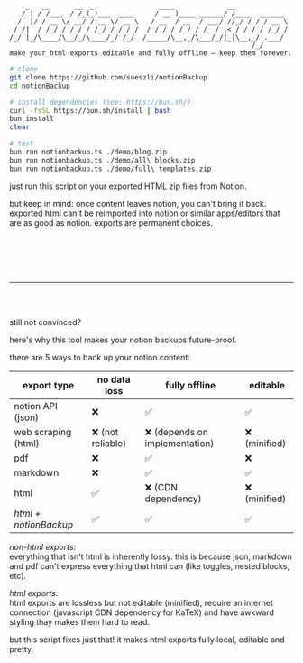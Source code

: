```
    _   __      __  _                ____             __
   / | / /___  / /_(_)___  ____     / __ )____ ______/ /____  ______
  /  |/ / __ \/ __/ / __ \/ __ \   / __  / __ `/ ___/ //_/ / / / __ \
 / /|  / /_/ / /_/ / /_/ / / / /  / /_/ / /_/ / /__/ ,< / /_/ / /_/ /
/_/ |_/\____/\__/_/\____/_/ /_/  /_____/\__,_/\___/_/|_|\__,_/ .___/
                                                            /_/
make your html exports editable and fully offline – keep them forever.
```

```bash
# clone
git clone https://github.com/sueszli/notionBackup
cd notionBackup

# install dependencies (see: https://bun.sh/)
curl -fsSL https://bun.sh/install | bash
bun install
clear

# test
bun run notionbackup.ts ./demo/blog.zip
bun run notionbackup.ts ./demo/all\ blocks.zip
bun run notionbackup.ts ./demo/full\ templates.zip
```

just run this script on your exported HTML zip files from Notion.

but keep in mind: once content leaves notion, you can't bring it back. exported html can't be reimported into notion or similar apps/editors that are as good as notion. exports are permanent choices.

<br><br><br><br>

---

<br><br>

still not convinced?

here's why this tool makes your notion backups future-proof.

there are 5 ways to back up your notion content:

| export type           | no data loss      | fully offline                  | editable      |
| --------------------- | ----------------- | ------------------------------ | ------------- |
| notion API (json)     | ❌                | ✅                             | ✅            |
| web scraping (html)   | ❌ (not reliable) | ❌ (depends on implementation) | ❌ (minified) |
| pdf                   | ❌                | ✅                             | ❌            |
| markdown              | ❌                | ✅                             | ✅            |
| html                  | ✅                | ❌ (CDN dependency)            | ❌ (minified) |
| _html + notionBackup_ | ✅                | ✅                             | ✅            |

_non-html exports:_ \
everything that isn't html is inherently lossy. this is because json, markdown and pdf can't express everything that html can (like toggles, nested blocks, etc).

_html exports:_ \
html exports are lossless but not editable (minified), require an internet connection (javascript CDN dependency for KaTeX) and have awkward styling thay makes them hard to read.

but this script fixes just that! it makes html exports fully local, editable and pretty.
